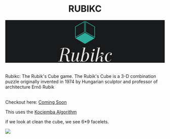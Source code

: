 
<h1  align=center>RUBIKC</h1>

<P  align=center>

<img  src="Rubikc Splash Screen/RubikcV3-Black_Splash.png"  alt="Rubikc"><br><br>

Rubikc: The Rubik's Cube game. The Rubik's Cube is a 3-D combination puzzle originally invented in 1974 by Hungarian sculptor and professor of architecture Ernő Rubik<br><br>

Checkout here: [Coming Soon](#)

This uses the [Kociemba Algorithm](http://www.kociemba.org/)

if we look at clean the cube, we see 6*9 facelets.

![](http://www.kociemba.org/pics/cubeclean.gif)

</P>
